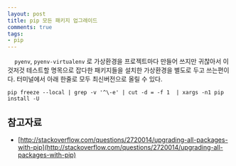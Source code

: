 ```yaml
---
layout: post
title: pip 모든 패키지 업그레이드
comments: true
tags:
- pip
---
```


&nbsp;&nbsp;&nbsp; `pyenv`, `pyenv-virtualenv` 로 가상환경을 프로젝트마다 만들어 쓰지만 귀찮아서 이것저것 테스트할 명목으로 잡다한 패키지들을 설치한 가상환경을 별도로 두고 쓰는편이다. 터미널에서 아래 한줄로 모두 최신버전으로 올릴 수 있다.

```
pip freeze --local | grep -v '^\-e' | cut -d = -f 1  | xargs -n1 pip install -U
```

## **참고자료**
* [http://stackoverflow.com/questions/2720014/upgrading-all-packages-with-pip](http://stackoverflow.com/questions/2720014/upgrading-all-packages-with-pip)
